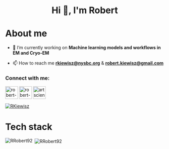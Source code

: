 <h1 align="center">Hi 👋, I'm Robert</h1>

# About me

- 🔭 I’m currently working on **Machine learning models and workflows in EM and Cryo-EM**

- 📫 How to reach me **rkiewisz@nysbc.org** & **robert.kiewisz@gmail.com**

<p align="left">
<h3 align="left">Connect with me:</h3>
<a href="https://www.researchgate.net/profile/Robert_Kiewisz" target="blank"><img align="center" src="https://upload.wikimedia.org/wikipedia/commons/thumb/5/5e/ResearchGate_icon_SVG.svg/2048px-ResearchGate_icon_SVG.svg.png" alt="robert-kiewisz" height="40" width="40" /></a>
<a href="https://linkedin.com/in/robert-kiewisz" target="blank"><img align="center" src="https://upload.wikimedia.org/wikipedia/commons/thumb/c/ca/LinkedIn_logo_initials.png/600px-LinkedIn_logo_initials.png" alt="robert-kiewisz" height="40" width="40" /></a>
<a href="https://instagram.com/artscience_kerth" target="blank"><img align="center" src="https://www.adverthia.com/wp-content/uploads/2020/02/instagram-logo-png-transparent-background-1024x1024-1.png" alt="artscience_kerth" height="40" width="40" /></a>
</p>

<p align="left"> <a href="https://twitter.com/RKiewisz" target="blank"><img src="https://img.shields.io/twitter/follow/RKiewisz?logo=twitter&style=for-the-badge" alt="RKiewisz" /></a> </p>

# Tech stack

<p><img align="left" src="https://skillicons.dev/icons?i=py,pytorch,qt,aws,fastapi,r,django,git,css,electron,arduino,blender&perline=4" alt="RRobert92" /></p>
<p>&nbsp;<img align="center" src="https://github-readme-stats.vercel.app/api?username=RRobert92&rank_icon=github" alt="RRobert92" /></p>

